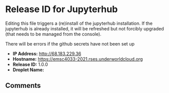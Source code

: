 # Release ID for Jupyterhub

Editing this file triggers a (re)install of the jupyterhub installation.
If the jupyterhub is already installed, it will be refreshed but not forcibly 
upgraded (that needs to be managed from the console). 

There will be errors if the github secrets have not been set up 

 - **IP Address:** http://68.183.229.36
 - **Hostname:** https://emsc4033-2021.rses.underworldcloud.org 
 - **Release ID:** 1.0.0
 - **Droplet Name:** 
 
 ## Comments
   

  
  
  
